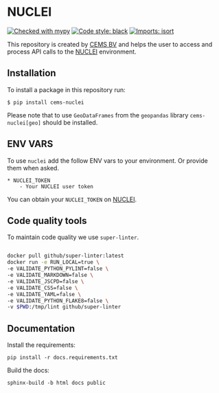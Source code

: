 # NUCLEI

[![Checked with mypy](http://www.mypy-lang.org/static/mypy_badge.svg)](http://mypy-lang.org/)
[![Code style: black](https://img.shields.io/badge/code%20style-black-000000.svg)](https://github.com/psf/black)
[![Imports: isort](https://img.shields.io/badge/%20imports-isort-%231674b1?style=flat&labelColor=ef8336)](https://pycqa.github.io/isort/)

This repository is created by [CEMS BV](https://cemsbv.nl/) and helps the user to access and process API calls to the [NUCLEI](https://nuclei.cemsbv.io/#/) environment.

## Installation

To install a package in this repository run:

`$ pip install cems-nuclei`

Please note that to use `GeoDataFrames` from the `geopandas` library `cems-nuclei[geo]` should be installed.

## ENV VARS

To use `nuclei` add the follow ENV vars to your environment. Or provide them when asked.

```
* NUCLEI_TOKEN
    - Your NUCLEI user token
```

You can obtain your `NUCLEI_TOKEN` on [NUCLEI](https://nuclei.cemsbv.io/#/).

## Code quality tools

To maintain code quality we use `super-linter`.

```bash

docker pull github/super-linter:latest
docker run -e RUN_LOCAL=true \
-e VALIDATE_PYTHON_PYLINT=false \
-e VALIDATE_MARKDOWN=false \
-e VALIDATE_JSCPD=false \
-e VALIDATE_CSS=false \
-e VALIDATE_YAML=false \
-e VALIDATE_PYTHON_FLAKE8=false \
-v $PWD:/tmp/lint github/super-linter

```

## Documentation

Install the requirements:

`pip install -r docs.requirements.txt`

Build the docs:

`sphinx-build -b html docs public`